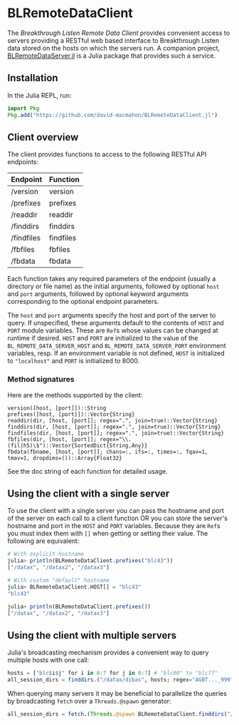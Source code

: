 # BLRemoteDataClient

The *Breakthrough Listen Remote Data Client* provides convenient access to
servers providing a RESTful web based interface to Breakthrough Listen data
stored on the hosts on which the servers run.  A companion project,
[BLRemoteDataServer.jl](
https://github.com/david-macmahon/BLRemoteDataServer.jl) is a Julia package that
provides such a service.

## Installation

In the Julia REPL, run:

```julia
import Pkg
Pkg.add("https://github.com/david-macmahon/BLRemoteDataClient.jl")
```

## Client overview

The client provides functions to access to the following RESTful API endpoints:

| Endpoint  | Function  |
|:----------|:----------|
|/version   | version   |
|/prefixes  | prefixes  |
|/readdir   | readdir   |
|/finddirs  | finddirs  |
|/findfiles | findfiles |
|/fbfiles   | fbfiles   |
|/fbdata    | fbdata    |

Each function takes any required parameters of the endpoint (usually a directory
or file name) as the initial arguments, followed by optional `host` and `port`
arguments, followed by optional keyword arguments corresponding to the optional
endpoint parameters.

The `host` and `port` arguments specify the host and port of the server to
query.  If unspecified, these arguments default to the contents of `HOST` and
`PORT` module variables.  These are `Ref`s whose values can be changed at
runtime if desired.  `HOST` and `PORT` are initialized to the value of the
`BL_REMOTE_DATA_SERVER_HOST` and `BL_REMOTE_DATA_SERVER_PORT` environment
variables, resp.  If an environment variable is not defined, `HOST` is
initialized to `"localhost"` and `PORT` is initialized to 8000.

### Method signatures

Here are the methods supported by the client:

```
version([host, [port]])::String
prefixes([host, [port]])::Vector{String}
readdir(dir, [host, [port]]; regex=".", join=true)::Vector{String}
finddirs(dir, [host, [port]]; regex=".", join=true)::Vector{String}
findfiles(dir, [host, [port]]; regex=".", join=true)::Vector{String}
fbfiles(dir, [host, [port]]; regex="\\.(fil|h5)\$")::Vector{SortedDict{String,Any}}
fbdata(fbname, [host, [port]]; chans=:, ifs=:, times=:, fqav=1, tmav=1, dropdims=())::Array{Float32}
```

See the doc string of each function for detailed usage.

## Using the client with a single server

To use the client with a single server you can pass the hostname and port of the
server on each call to a client function OR you can store the server's hostname
and port in the `HOST` and `PORT` variables.  Because they are `Ref`s you must
index them with `[]` when getting or setting their value.  The following are
equivalent:

```julia
# With explicit hostname
julia> println(BLRemoteDataClient.prefixes("blc43"))
["/datax", "/datax2", "/datax3"]

# With custom "default" hostname
julia> BLRemoteDataClient.HOST[] = "blc43"
"blc43"

julia> println(BLRemoteDataClient.prefixes())
["/datax", "/datax2", "/datax3"]
```

## Using the client with multiple servers

Julia's broadcasting mechanism provides a convenient way to query multiple hosts
with one call:

```julia
hosts = ["blc$i$j" for i in 0:7 for j in 0:7] # "blc00" to "blc77" 
all_session_dirs = finddirs.("/datax/dibas", hosts; regex="AGBT..._999")
```

When querying many servers it may be beneficial to parallelize the queries by
broadcasting `fetch` over a `Threads.@spawn` generator:

```julia
all_session_dirs = fetch.(Threads.@spawn BLRemoteDataClient.finddirs("/datax/dibas", h, regex="AGBT..._999") for h in hosts)
```
